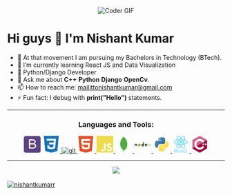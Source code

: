 <p align="center">

  <img src="https://media.giphy.com/media/RbDKaczqWovIugyJmW/giphy.gif" alt="Coder GIF" width="600" height="300">
  
  
<!--    <img src="https://media.giphy.com/media/PiQejEf31116URju4V/giphy.gif" alt="Coder GIF" width="600" height="300"> -->
</p>

# Hi guys 👋  I'm Nishant Kumar





- 🔭 At that movement I am pursuing my Bachelors in Technology (BTech).  
- 🌱 I’m currently learning React JS and Data Visualization
- 👯 Python/Django Developer
- 💬 Ask me about  **C++** **Python** **Django** **OpenCv**.
- 📫 How to reach me: mailittonishantkumar@gmail.com
- ⚡  Fun fact: I debug with **print("Hello")**  statements.

 <hr>
<h3 align="center">Languages and Tools:</h3>
<p align="center"> 
  <a href="https://getbootstrap.com" target="_blank"> <img src="https://github.com/devicons/devicon/blob/master/icons/bootstrap/bootstrap-plain.svg" alt="bootstrap" width="40" height="40"/></a> <a href="https://www.w3schools.com/css/" target="_blank"> <img src="https://github.com/devicons/devicon/blob/master/icons/css3/css3-plain.svg" alt="css3" width="40" height="40"/> </a>   <a href="https://git-scm.com/" target="_blank"> <img src="https://www.vectorlogo.zone/logos/git-scm/git-scm-icon.svg" alt="git" width="40" height="40"/> </a>  <a href="https://www.w3.org/html/" target="_blank"> <img src="https://github.com/devicons/devicon/blob/master/icons/html5/html5-plain.svg" alt="html5" width="40" height="40"/> </a>   <a href="https://developer.mozilla.org/en-US/docs/Web/JavaScript" target="_blank"> <img src="https://github.com/devicons/devicon/blob/master/icons/javascript/javascript-plain.svg" alt="javascript" width="40" height="40"/> </a>  <a href="https://www.mongodb.com/" target="_blank"> <img src="https://github.com/devicons/devicon/blob/master/icons/mongodb/mongodb-plain.svg" alt="mongodb" width="40" height="40"/> </a>
  <a href="https://nodejs.org" target="_blank"> <img src="https://github.com/devicons/devicon/blob/master/icons/nodejs/nodejs-original-wordmark.svg" alt="nodejs" width="40" height="40"/> </a>   <a href="https://www.python.org" target="_blank"> <img src="https://github.com/devicons/devicon/blob/master/icons/python/python-original.svg" alt="python" width="40" height="40"/> </a>  <a href="https://reactjs.org/" target="_blank"> <img src="https://github.com/devicons/devicon/blob/master/icons/react/react-original-wordmark.svg" alt="react" width="40" height="40"/> </a>   <a href="https://www.w3schools.com/css/" target="_blank"> <img src="https://github.com/devicons/devicon/blob/master/icons/cplusplus/cplusplus-original.svg" alt="C++" width="40" height="40"/> 
</p>
<hr>
<p align="center">
  <img src ="https://github-readme-stats.vercel.app/api?username=Nishantkumarr&show_icons=true&count_private=true&theme=default&hide_border=true&hide=issues,contribs&include_all_commits=true">
</p>


<p align="left"> <img src="https://komarev.com/ghpvc/?username=nishantkumarr&label=Profile%20views&color=0e75b6&style=flat" alt="nishantkumarr" /> </p>
